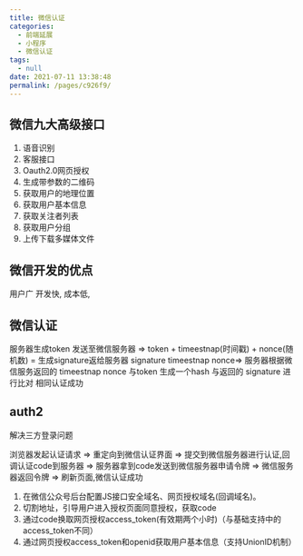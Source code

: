 ```yaml
---
title: 微信认证
categories:
  - 前端延展
  - 小程序
  - 微信认证
tags:
  - null
date: 2021-07-11 13:38:48
permalink: /pages/c926f9/
---
```


## 微信九大高级接口

1. 语音识别
2. 客服接口
3. Oauth2.0网页授权
4. 生成带参数的二维码
5. 获取用户的地理位置
6. 获取用户基本信息
7. 获取关注者列表
8. 获取用户分组
9. 上传下载多媒体文件

## 微信开发的优点

用户广 开发快, 成本低,

## 微信认证

服务器生成token 发送至微信服务器 => token + timeestnap(时间戳) + nonce(随机数) = 生成signature返给服务器 signature timeestnap nonce=> 服务器根据微信服务返回的 timeestnap nonce 与token 生成一个hash 与返回的 signature 进行比对 相同认证成功

## auth2

解决三方登录问题

浏览器发起认证请求 => 重定向到微信认证界面 => 提交到微信服务器进行认证,回调认证code到服务器 => 服务器拿到code发送到微信服务器申请令牌 => 微信服务器返回令牌 => 刷新页面,微信认证成功

1. 在微信公众号后台配置JS接口安全域名、网页授权域名(回调域名)。
2. 切割地址，引导用户进入授权页面同意授权，获取code
3. 通过code换取网页授权access_token(有效期两个小时)（与基础支持中的access_token不同）
4. 通过网页授权access_token和openid获取用户基本信息（支持UnionID机制）
<!-- co-wechat-api  微信权限 -->
<!-- co-wechat-oauth  微信认证 -->
